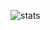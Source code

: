 ![stats](https://github-readme-stats.vercel.app/api?username=ghosin&show_icons=true&hide_border=true&icon_color=66ccff&title_color=66ccff)

